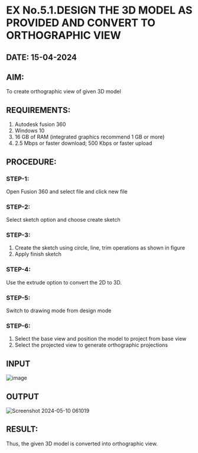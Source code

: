 # EX No.5.1.DESIGN THE 3D MODEL AS PROVIDED AND CONVERT TO ORTHOGRAPHIC VIEW
## DATE: 15-04-2024

## AIM: 
To create orthographic view of given 3D model

## REQUIREMENTS: 
1. Autodesk fusion 360
2. Windows 10
3. 16 GB of RAM (integrated graphics recommend 1 GB or more)
4. 2.5 Mbps or faster download; 500 Kbps or faster upload 

## PROCEDURE:

### STEP-1:
Open Fusion 360 and select file and click new file

### STEP-2:
Select sketch option and choose create sketch

### STEP-3: 
1. Create the sketch using circle, line, trim operations as shown in figure
2. Apply finish sketch 

### STEP-4:
 Use the extrude option to convert the 2D to 3D.

### STEP-5:
Switch to drawing mode from design mode 
          
### STEP-6:
1. Select the base view and position the model to project from base view 
2. Select the projected view to generate orthographic projections

## INPUT
![image](https://user-images.githubusercontent.com/113594316/199408705-ed302b2a-90c3-41c0-9cc4-791a93366e2a.png)

## OUTPUT
![Screenshot 2024-05-10 061019](https://github.com/RenukaRamesh/EX-No.5.1.-DESIGN-THE-3D-MODEL-AS-PROVIDED-AND-CONVERT-TO-ORTHOGRAPHIC-VIEW/assets/145742979/25a281ab-6b2e-4d73-ad2e-d8b17b6fb160)


## RESULT:
Thus, the given 3D model is converted into orthographic view.


